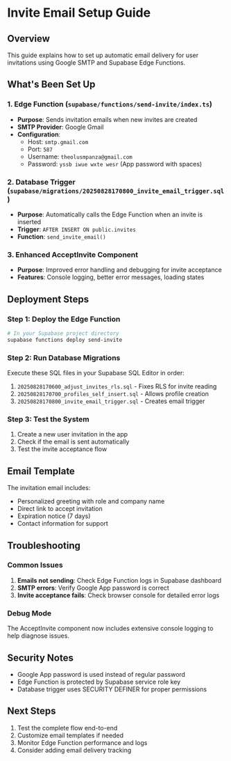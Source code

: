 # Invite Email Setup Guide

## Overview
This guide explains how to set up automatic email delivery for user invitations using Google SMTP and Supabase Edge Functions.

## What's Been Set Up

### 1. Edge Function (`supabase/functions/send-invite/index.ts`)
- **Purpose**: Sends invitation emails when new invites are created
- **SMTP Provider**: Google Gmail
- **Configuration**:
  - Host: `smtp.gmail.com`
  - Port: `587`
  - Username: `theolusmpanza@gmail.com`
  - Password: `yssb iwue wxte wesr` (App password with spaces)

### 2. Database Trigger (`supabase/migrations/20250828170800_invite_email_trigger.sql`)
- **Purpose**: Automatically calls the Edge Function when an invite is inserted
- **Trigger**: `AFTER INSERT ON public.invites`
- **Function**: `send_invite_email()`

### 3. Enhanced AcceptInvite Component
- **Purpose**: Improved error handling and debugging for invite acceptance
- **Features**: Console logging, better error messages, loading states

## Deployment Steps

### Step 1: Deploy the Edge Function
```bash
# In your Supabase project directory
supabase functions deploy send-invite
```

### Step 2: Run Database Migrations
Execute these SQL files in your Supabase SQL Editor in order:
1. `20250828170600_adjust_invites_rls.sql` - Fixes RLS for invite reading
2. `20250828170700_profiles_self_insert.sql` - Allows profile creation
3. `20250828170800_invite_email_trigger.sql` - Creates email trigger

### Step 3: Test the System
1. Create a new user invitation in the app
2. Check if the email is sent automatically
3. Test the invite acceptance flow

## Email Template
The invitation email includes:
- Personalized greeting with role and company name
- Direct link to accept invitation
- Expiration notice (7 days)
- Contact information for support

## Troubleshooting

### Common Issues
1. **Emails not sending**: Check Edge Function logs in Supabase dashboard
2. **SMTP errors**: Verify Google App password is correct
3. **Invite acceptance fails**: Check browser console for detailed error logs

### Debug Mode
The AcceptInvite component now includes extensive console logging to help diagnose issues.

## Security Notes
- Google App password is used instead of regular password
- Edge Function is protected by Supabase service role key
- Database trigger uses SECURITY DEFINER for proper permissions

## Next Steps
1. Test the complete flow end-to-end
2. Customize email templates if needed
3. Monitor Edge Function performance and logs
4. Consider adding email delivery tracking

